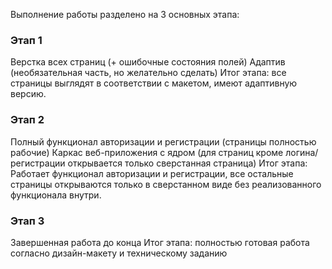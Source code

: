 Выполнение работы разделено на 3 основных этапа:  
  
### Этап 1
Верстка всех страниц (+ ошибочные состояния полей)
Адаптив (необязательная часть, но желательно сделать)
Итог этапа: все страницы выглядят в соответствии с макетом, имеют адаптивную версию.

### Этап 2
Полный функционал авторизации и регистрации (страницы полностью рабочие)
Каркас веб-приложения с ядром (для страниц кроме логина/регистрации открывается только сверстанная страница)
Итог этапа: Работает функционал авторизации и регистрации, все остальные страницы открываются только в сверстанном виде без реализованного функционала внутри.

### Этап 3
Завершенная работа до конца
Итог этапа: полностью готовая работа согласно дизайн-макету и техническому заданию
